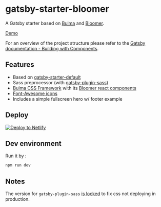 # gatsby-starter-bloomer
A Gatsby starter based on [Bulma](https://bulma.io/) and [Bloomer](https://bloomer.js.org/).

[Demo](https://gatsby-starter-bloomer.netlify.com/)

For an overview of the project structure please refer to the [Gatsby documentation - Building with Components](https://www.gatsbyjs.org/docs/building-with-components/).

## Features

- Based on [gatsby-starter-default](https://github.com/gatsbyjs/gatsby-starter-default)
- Sass preprocessor (with [gatsby-plugin-sass](https://github.com/gatsbyjs/gatsby/tree/master/packages/gatsby-plugin-sass))
- [Bulma CSS Framework](https://bulma.io/) with its [Bloomer react components](https://bloomer.js.org/)
- [Font-Awesome icons](https://fontawesome.com/icons)
- Includes a simple fullscreen hero w/ footer example


## Deploy

[![Deploy to Netlify](https://www.netlify.com/img/deploy/button.svg)](https://app.netlify.com/start/deploy?repository=https://github.com/Cethy/gatsby-starter-bloomer)


## Dev environment
Run it by :
```sh
npm run dev
```

## Notes
The version for `gatsby-plugin-sass` [is locked](https://github.com/gatsbyjs/gatsby/issues/4457#issuecomment-371859766) to fix css not deploying in production.
